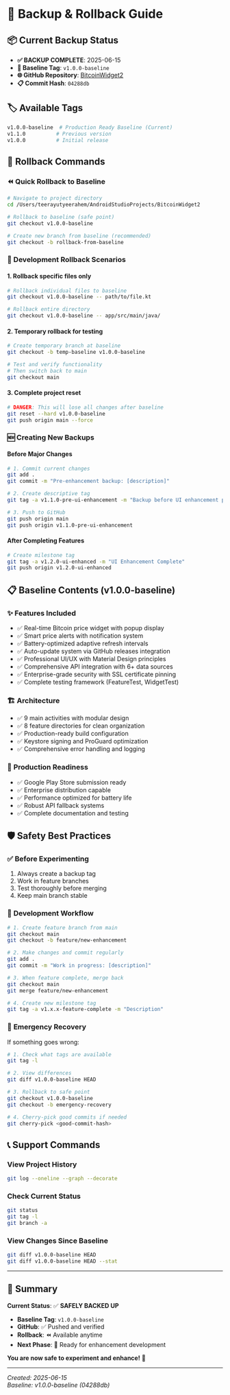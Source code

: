 # 🔄 Backup & Rollback Guide

## 📦 Current Backup Status
- **✅ BACKUP COMPLETE**: 2025-06-15
- **📍 Baseline Tag**: `v1.0.0-baseline`
- **🌐 GitHub Repository**: [BitcoinWidget2](https://github.com/Yterayut/BitcoinWidget2)
- **📋 Commit Hash**: `04288db`

## 🏷️ Available Tags
```bash
v1.0.0-baseline  # Production Ready Baseline (Current)
v1.1.0          # Previous version  
v1.0.0          # Initial release
```

## 🔄 Rollback Commands

### ⏪ Quick Rollback to Baseline
```bash
# Navigate to project directory
cd /Users/teerayutyeerahem/AndroidStudioProjects/BitcoinWidget2

# Rollback to baseline (safe point)
git checkout v1.0.0-baseline

# Create new branch from baseline (recommended)
git checkout -b rollback-from-baseline
```

### 🔧 Development Rollback Scenarios

#### 1. **Rollback specific files only**
```bash
# Rollback individual files to baseline
git checkout v1.0.0-baseline -- path/to/file.kt

# Rollback entire directory
git checkout v1.0.0-baseline -- app/src/main/java/
```

#### 2. **Temporary rollback for testing**
```bash
# Create temporary branch at baseline
git checkout -b temp-baseline v1.0.0-baseline

# Test and verify functionality
# Then switch back to main
git checkout main
```

#### 3. **Complete project reset**
```bash
# DANGER: This will lose all changes after baseline
git reset --hard v1.0.0-baseline
git push origin main --force
```

### 🆕 Creating New Backups

#### Before Major Changes
```bash
# 1. Commit current changes
git add .
git commit -m "Pre-enhancement backup: [description]"

# 2. Create descriptive tag
git tag -a v1.1.0-pre-ui-enhancement -m "Backup before UI enhancement phase"

# 3. Push to GitHub
git push origin main
git push origin v1.1.0-pre-ui-enhancement
```

#### After Completing Features
```bash
# Create milestone tag
git tag -a v1.2.0-ui-enhanced -m "UI Enhancement Complete"
git push origin v1.2.0-ui-enhanced
```

## 📋 Baseline Contents (v1.0.0-baseline)

### ✨ **Features Included**
- ✅ Real-time Bitcoin price widget with popup display
- ✅ Smart price alerts with notification system
- ✅ Battery-optimized adaptive refresh intervals
- ✅ Auto-update system via GitHub releases integration
- ✅ Professional UI/UX with Material Design principles
- ✅ Comprehensive API integration with 6+ data sources
- ✅ Enterprise-grade security with SSL certificate pinning
- ✅ Complete testing framework (FeatureTest, WidgetTest)

### 🏗️ **Architecture**
- ✅ 9 main activities with modular design
- ✅ 8 feature directories for clean organization
- ✅ Production-ready build configuration
- ✅ Keystore signing and ProGuard optimization
- ✅ Comprehensive error handling and logging

### 📱 **Production Readiness**
- ✅ Google Play Store submission ready
- ✅ Enterprise distribution capable
- ✅ Performance optimized for battery life
- ✅ Robust API fallback systems
- ✅ Complete documentation and testing

## 🛡️ Safety Best Practices

### ✅ **Before Experimenting**
1. Always create a backup tag
2. Work in feature branches
3. Test thoroughly before merging
4. Keep main branch stable

### 🔄 **Development Workflow**
```bash
# 1. Create feature branch from main
git checkout main
git checkout -b feature/new-enhancement

# 2. Make changes and commit regularly
git add .
git commit -m "Work in progress: [description]"

# 3. When feature complete, merge back
git checkout main
git merge feature/new-enhancement

# 4. Create new milestone tag
git tag -a v1.x.x-feature-complete -m "Description"
```

### 🚨 **Emergency Recovery**
If something goes wrong:
```bash
# 1. Check what tags are available
git tag -l

# 2. View differences
git diff v1.0.0-baseline HEAD

# 3. Rollback to safe point
git checkout v1.0.0-baseline
git checkout -b emergency-recovery

# 4. Cherry-pick good commits if needed
git cherry-pick <good-commit-hash>
```

## 📞 **Support Commands**

### View Project History
```bash
git log --oneline --graph --decorate
```

### Check Current Status
```bash
git status
git tag -l
git branch -a
```

### View Changes Since Baseline
```bash
git diff v1.0.0-baseline HEAD
git diff v1.0.0-baseline HEAD --stat
```

---

## 🎯 **Summary**

**Current Status**: ✅ **SAFELY BACKED UP**
- **Baseline Tag**: `v1.0.0-baseline` 
- **GitHub**: ✅ Pushed and verified
- **Rollback**: ⏪ Available anytime
- **Next Phase**: 🚀 Ready for enhancement development

**You are now safe to experiment and enhance!** 🎉

---

*Created: 2025-06-15*  
*Baseline: v1.0.0-baseline (04288db)*
